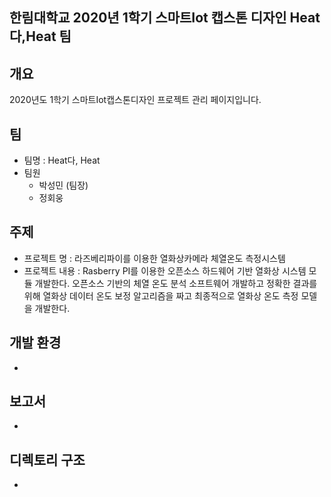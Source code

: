 ## 한림대학교 2020년 1학기 스마트Iot 캡스톤 디자인 Heat다,Heat 팀
## 개요
2020년도 1학기 스마트Iot캡스톤디자인 프로젝트 관리 페이지입니다.

## 팀
- 팀명 : Heat다, Heat
- 팀원
  - 박성민 (팀장)
  - 정회웅

## 주제
- 프로젝트 명 : 라즈베리파이를 이용한 열화상카메라 체열온도 측정시스템
- 프로젝트 내용 : Rasberry PI를 이용한 오픈소스 하드웨어 기반 열화상 시스템 모듈 개발한다. 오픈소스 기반의 체열 온도 분석 소프트웨어 개발하고 정확한 결과를 위해 열화상 데이터 온도 보정 알고리즘을 짜고 최종적으로 열화상 온도 측정 모델을 개발한다.

## 개발 환경
-

## 보고서 
-

## 디렉토리 구조
-
